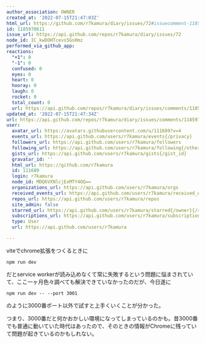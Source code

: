 ```yaml
---
author_association: OWNER
created_at: '2022-07-15T21:47:03Z'
html_url: https://github.com/r7kamura/diary/issues/72#issuecomment-1185970611
id: 1185970611
issue_url: https://api.github.com/repos/r7kamura/diary/issues/72
node_id: IC_kwDOHTcevs5GsHmz
performed_via_github_app: 
reactions:
  "+1": 0
  "-1": 0
  confused: 0
  eyes: 0
  heart: 0
  hooray: 0
  laugh: 0
  rocket: 0
  total_count: 0
  url: https://api.github.com/repos/r7kamura/diary/issues/comments/1185970611/reactions
updated_at: '2022-07-15T21:47:34Z'
url: https://api.github.com/repos/r7kamura/diary/issues/comments/1185970611
user:
  avatar_url: https://avatars.githubusercontent.com/u/111689?v=4
  events_url: https://api.github.com/users/r7kamura/events{/privacy}
  followers_url: https://api.github.com/users/r7kamura/followers
  following_url: https://api.github.com/users/r7kamura/following{/other_user}
  gists_url: https://api.github.com/users/r7kamura/gists{/gist_id}
  gravatar_id: ''
  html_url: https://github.com/r7kamura
  id: 111689
  login: r7kamura
  node_id: MDQ6VXNlcjExMTY4OQ==
  organizations_url: https://api.github.com/users/r7kamura/orgs
  received_events_url: https://api.github.com/users/r7kamura/received_events
  repos_url: https://api.github.com/users/r7kamura/repos
  site_admin: false
  starred_url: https://api.github.com/users/r7kamura/starred{/owner}{/repo}
  subscriptions_url: https://api.github.com/users/r7kamura/subscriptions
  type: User
  url: https://api.github.com/users/r7kamura

---
```

viteでchrome拡張をつくるときに

    npm run dev

だとservice workerが読み込めなくて常に失敗するという問題に悩まされていて、ここ一ヶ月色々調べても解決できていなかったのだが、今日遂に

    npm run dev -- --port 3001

のように3000番ポート以外で試すと上手くいくことが分かった。

つまり、3000番だと何かおかしい環境になってしまっているのかも。昔3000番でも普通に動いていた時代はあったので、そのときの情報がChromeに残っていて問題が起きているのかもしれない。